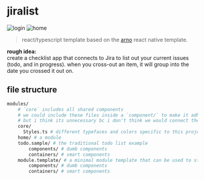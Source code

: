 # jiralist

![login](https://user-images.githubusercontent.com/32459751/118410855-2b3a0500-b6c4-11eb-8973-aff1d2b47259.png)
![home](https://user-images.githubusercontent.com/32459751/118410856-2ffeb900-b6c4-11eb-97f6-705a9e2350e2.png)

> react/typescript template based on the [arno](https://github.com/smashingboxes/arno) react native template.

**rough idea:**  
create a checklist app that connects to Jira to list out your current issues (todo, and in progress). when you cross-out an item, it will group into the date you crossed it out on.

## file structure

```bash
modules/
    # `core` includes all shared components
    # we could include these files inside a `component/` to make it adhere to the `module` structure
    # but i think its unnecessary bc i don't think we would connect these files into containers
    core/
      Styles.ts # different typefaces and colors specific to this project
    home/ # a module
    todo.sample/ # the traditional todo list example
        components/ # dumb components
        containers/ # smart components
    module.template/ # a minimal module template that can be used to start a new module
        components/ # dumb components
        containers/ # smart components
```
